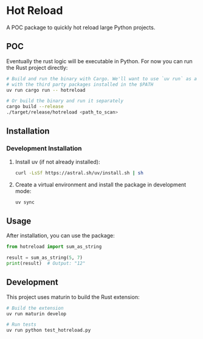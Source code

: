 # Hot Reload

A POC package to quickly hot reload large Python projects.

## POC

Eventually the rust logic will be executable in Python. For now you can run the Rust project directly:

```bash
# Build and run the binary with Cargo. We'll want to use `uv run` as a shortcut to run within the virtualenv
# with the third party packages installed in the $PATH
uv run cargo run -- hotreload

# Or build the binary and run it separately
cargo build --release
./target/release/hotreload <path_to_scan>
```


## Installation

### Development Installation

1. Install uv (if not already installed):
   ```bash
   curl -LsSf https://astral.sh/uv/install.sh | sh
   ```

2. Create a virtual environment and install the package in development mode:
   ```bash
   uv sync
   ```

## Usage

After installation, you can use the package:

```python
from hotreload import sum_as_string

result = sum_as_string(5, 7)
print(result)  # Output: "12"
```

## Development

This project uses maturin to build the Rust extension:

```bash
# Build the extension
uv run maturin develop

# Run tests
uv run python test_hotreload.py
```
